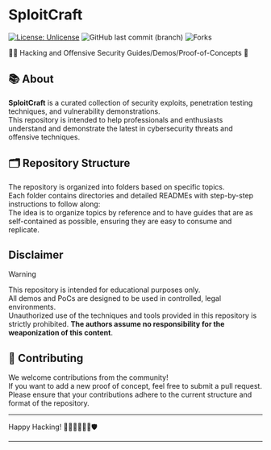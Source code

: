 # SploitCraft  
[![License: Unlicense](https://img.shields.io/badge/license-Unlicense-blue.svg)](http://unlicense.org/) ![GitHub last commit (branch)](https://img.shields.io/github/last-commit/r3drun3/sploitcraft/main) ![Forks](https://img.shields.io/github/forks/r3drun3/sploitcraft?style=flat-square&color=green)



🏴‍☠️ Hacking and Offensive Security Guides/Demos/Proof-of-Concepts 🥷 




## 📚 About 
**SploitCraft**  is a curated collection of security exploits, penetration testing techniques, and vulnerability demonstrations.  
This repository is intended to help professionals and enthusiasts understand and demonstrate the latest in cybersecurity threats and offensive techniques.  

## 🗂️ Repository Structure 

The repository is organized into folders based on specific topics.  
Each folder contains directories and detailed READMEs with step-by-step instructions to follow along:  
The idea is to organize topics by reference and to have guides that are as self-contained as possible, ensuring they are easy to consume and replicate. 

## Disclaimer 

> [!WARNING]  
> This repository is intended for educational purposes only.  
> All demos and PoCs are designed to be used in controlled, legal environments.  
> Unauthorized use of the techniques and tools provided in this repository is strictly prohibited. 
> **The authors assume no responsibility for the weaponization of this content**. 


## 🤝 Contributing 

We welcome contributions from the community!  
If you want to add a new proof of concept, feel free to submit a pull request.   
Please ensure that your contributions adhere to the current structure and format of the repository.  


---


Happy Hacking! 👨‍💻👩‍💻🕵️‍♂️🛡️


---


